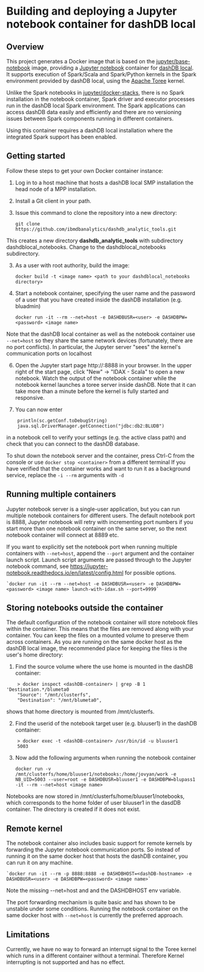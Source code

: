# Building and deploying a Jupyter notebook container for dashDB local 

## Overview ##

This project generates a Docker image that is based on the 
[jupyter/base-notebook](https://github.com/jupyter/docker-stacks/tree/master/base-notebook) image,
providing a [Jupyter notebook](http://jupyter.org/) container for 
[dashDB local](http://www.ibm.com/analytics/us/en/technology/cloud-data-services/dashdb-local/). 
It supports execution of Spark/Scala and Spark/Python kernels in the Spark environment provided 
by dashDB local, using the [Apache Toree](https://toree.incubator.apache.org/) kernel. 

Unlike the Spark notebooks in 
[jupyter/docker-stacks](https://github.com/jupyter/docker-stacks), there is no Spark installation 
in the notebook container, Spark driver and executor processes run in the dashDB local
Spark environment. The Spark applications can access dashDB data easily and efficiently 
and there are no versioning issues between Spark components running in different containers.

Using this container requires a dashDB local installation where the integrated Spark support has been enabled.

## Getting started ##

Follow these steps to get your own Docker container instance:

1. Log in to a host machine that hosts a dashDB local SMP installation the head node of a MPP installation.

1. Install a Git client in your path.

2. Issue this command to clone the repository into a new directory:

	`git clone https://github.com/ibmdbanalytics/dashdb_analytic_tools.git`
 
 This creates a new directory **dashdb_analytic_tools** with subdirectory dashdblocal_notebooks. 
 Change to the dashdblocal_notebooks subdirectory.

3. As a user with root authority, build the image:

	`docker build -t <image name> <path to your dashdblocal_notebooks directory>`

4. Start a notebook container, specifying the user name and the password of a user that you have created 
 inside the dashDB installation (e.g. bluadmin)
 
	`docker run -it --rm --net=host -e DASHDBUSR=<user> -e DASHDBPW=<password> <image name>`
	
 Note that the dashDB local container as well as the notebook container use `--net=host` so they share
 the same network devices (fortunately, there are no port conflicts). In particular, the Jupyter server "sees" the
 kernel's communication ports on localhost
 
6. Open the Jupyter start page http://<hostname>:8888 in your browser. In the upper right of the start page, 
 click "New" -> "IDAX - Scala" to open a new notebook. Watch the output of the notebook container while the 
 notebook kernel launches a toree server inside dashDB. Note that it can take more than a minute before the 
 kernel is fully started and responsive.
 
7. You can now enter
```
	println(sc.getConf.toDebugString)
    java.sql.DriverManager.getConnection("jdbc:db2:BLUDB")
```    
   in a notebook cell to verify your settings (e.g. the active class path) and check that you can connect to the dashDB database.
   
To shut down the notebook server and the container, press Ctrl-C from the console 
or use `docker stop <container>` from a different terminal
If you have verified that the container works and want to run it as a background service, replace the `-i --rm`
arguments with `-d`

## Running multiple containers ##
 
Jupyter notebook server is a single-user application, but you can run multiple notebook containers for 
different users. The default notebook port is 8888, Jupyter notebook will retry with incrementing port 
numbers if you start more than one notebook container on the same server, so the next notebook container 
will connect at 8889 etc.

If you want to explicitly set the notebook port when running multiple containers with `--net=host`, append the 
`--port` argument and the container launch script. Launch script arguments are passed through to the 
Jupyter notebook command, see https://jupyter-notebook.readthedocs.io/en/latest/config.html for possible options.

	`docker run -it --rm --net=host -e DASHDBUSR=<user> -e DASHDBPW=<password> <image name> launch-with-idax.sh --port=9999`
    
## Storing notebooks outside the container ##

The default configuration of the notebook container will store notebook files within the container. 
This means that the files are removed along with your container. You can keep the files on a mounted volume 
to preserve them across containers. As you are running on the same docker host as the dashDB local image, 
the recommended place for keeping the files is the user's home directory:

1. Find the source volume where the use home is mounted in the dashDB container:
```
	> docker inspect <dashDB-container> | grep -B 1 'Destination.*/blumeta0
	"Source": "/mnt/clusterfs",
	"Destination": "/mnt/blumeta0",
```
  shows that home directory is mounted from /mnt/clusterfs. 
  
2. Find the userid of the notebook target user (e.g. bluuser1) in the dashDB container:
```
	> docker exec -t <dashDB-container> /usr/bin/id -u bluuser1
	5003
```

3. Now add the following arguments when running the notebook container

	`docker run -v /mnt/clusterfs/home/bluuser1/notebooks:/home/jovyan/work -e NB_UID=5003 --user=root -e DASHDBUSR=bluuser1 -e DASHDBPW=blupass1 -it --rm --net=host <image name>`

  Notebooks are now stored in /mnt/clusterfs/home/bluuser1/notebooks, which corresponds to the home folder
  of user bluuser1 in the dasdDB container. The directory is created if it does not exist.

## Remote kernel ##

The notebook container also includes basic support for remote kernels by forwarding the Jupyter notebook 
communication ports. So instead of running it on the same docker host that hosts the dashDB container, 
you can run it on any machine.

	`docker run -it --rm -p 8888:8888 -e DASHDBHOST=<dashDB-hostname> -e DASHDBUSR=<user> -e DASHDBPW=<password> <image name>`

Note the missing --net=host and and the DASHDBHOST env variable.

The port forwarding mechanism is quite basic and has shown to be unstable under some conditions. 
Running the notebook container on the same docker host with `--net=host` is currently the preferred approach.


## Limitations ##

Currently, we have no way to forward an interrupt signal to the Toree kernel which runs in a different container 
without a terminal. Therefore Kernel interrupting is not supported and has no effect.
